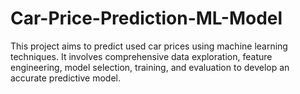 # Car-Price-Prediction-ML-Model
This project aims to predict used car prices using machine learning techniques. It involves comprehensive data exploration, feature engineering, model selection, training, and evaluation to develop an accurate predictive model.
